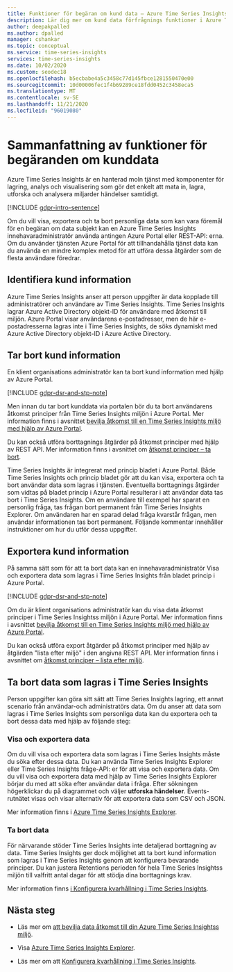 ```yaml
---
title: Funktioner för begäran om kund data – Azure Time Series Insights | Microsoft Docs
description: Lär dig mer om kund data förfrågnings funktioner i Azure Time Series Insights.
author: deepakpalled
ms.author: dpalled
manager: cshankar
ms.topic: conceptual
ms.service: time-series-insights
services: time-series-insights
ms.date: 10/02/2020
ms.custom: seodec18
ms.openlocfilehash: b5ecbabe4a5c3458c77d145fbce1281550470e00
ms.sourcegitcommit: 10d00006fec1f4b69289ce18fdd0452c3458eca5
ms.translationtype: MT
ms.contentlocale: sv-SE
ms.lasthandoff: 11/21/2020
ms.locfileid: "96019080"
---
```

# <a name="summary-of-customer-data-request-features"></a>Sammanfattning av funktioner för begäranden om kunddata

Azure Time Series Insights är en hanterad moln tjänst med komponenter för lagring, analys och visualisering som gör det enkelt att mata in, lagra, utforska och analysera miljarder händelser samtidigt.

[!INCLUDE [gdpr-intro-sentence](../../includes/gdpr-intro-sentence.md)]

Om du vill visa, exportera och ta bort personliga data som kan vara föremål för en begäran om data subjekt kan en Azure Time Series Insights innehavaradministratör använda antingen Azure Portal eller REST-API: erna. Om du använder tjänsten Azure Portal för att tillhandahålla tjänst data kan du använda en mindre komplex metod för att utföra dessa åtgärder som de flesta användare föredrar.

## <a name="identifying-customer-data"></a>Identifiera kund information

Azure Time Series Insights anser att person uppgifter är data kopplade till administratörer och användare av Time Series Insights. Time Series Insights lagrar Azure Active Directory objekt-ID för användare med åtkomst till miljön. Azure Portal visar användarens e-postadresser, men de här e-postadresserna lagras inte i Time Series Insights, de söks dynamiskt med Azure Active Directory objekt-ID i Azure Active Directory.

## <a name="deleting-customer-data"></a>Tar bort kund information

En klient organisations administratör kan ta bort kund information med hjälp av Azure Portal.

[!INCLUDE [gdpr-dsr-and-stp-note](../../includes/gdpr-dsr-and-stp-note.md)]

Men innan du tar bort kunddata via portalen bör du ta bort användarens åtkomst principer från Time Series Insights miljön i Azure Portal. Mer information finns i avsnittet [bevilja åtkomst till en Time Series Insights miljö med hjälp av Azure Portal](./concepts-access-policies.md).

Du kan också utföra borttagnings åtgärder på åtkomst principer med hjälp av REST API. Mer information finns i avsnittet om [åtkomst principer – ta bort](/rest/api/time-series-insights/management(gen1/gen2)/accesspolicies/delete).

Time Series Insights är integrerat med princip bladet i Azure Portal. Både Time Series Insights och princip bladet gör att du kan visa, exportera och ta bort användar data som lagras i tjänsten. Eventuella borttagnings åtgärder som vidtas på bladet princip i Azure Portal resulterar i att användar data tas bort i Time Series Insights. Om en användare till exempel har sparat en personlig fråga, tas frågan bort permanent från Time Series Insights Explorer. Om användaren har en sparad delad fråga kvarstår frågan, men användar informationen tas bort permanent. Följande kommentar innehåller instruktioner om hur du utför dessa uppgifter.

## <a name="exporting-customer-data"></a>Exportera kund information

På samma sätt som för att ta bort data kan en innehavaradministratör Visa och exportera data som lagras i Time Series Insights från bladet princip i Azure Portal.

[!INCLUDE [gdpr-dsr-and-stp-note](../../includes/gdpr-dsr-and-stp-note.md)]

Om du är klient organisations administratör kan du visa data åtkomst principer i Time Series Insightss miljön i Azure Portal. Mer information finns i avsnittet [bevilja åtkomst till en Time Series Insights miljö med hjälp av Azure Portal](./concepts-access-policies.md).

Du kan också utföra export åtgärder på åtkomst principer med hjälp av åtgärden "lista efter miljö" i den angivna REST API. Mer information finns i avsnittet om [åtkomst principer – lista efter miljö](/rest/api/time-series-insights/management(gen1/gen2)/accesspolicies/listbyenvironment).

## <a name="to-delete-data-stored-within-time-series-insights"></a>Ta bort data som lagras i Time Series Insights

Person uppgifter kan göra sitt sätt att Time Series Insights lagring, ett annat scenario från användar-och administratörs data. Om du anser att data som lagras i Time Series Insights som personliga data kan du exportera och ta bort dessa data med hjälp av följande steg:

### <a name="view-and-export-data"></a>Visa och exportera data

Om du vill visa och exportera data som lagras i Time Series Insights måste du söka efter dessa data. Du kan använda Time Series Insights Explorer eller Time Series Insights fråge-API: er för att visa och exportera data. Om du vill visa och exportera data med hjälp av Time Series Insights Explorer börjar du med att söka efter användar data i fråga. Efter sökningen högerklickar du på diagrammet och väljer **utforska händelser**. Events-rutnätet visas och visar alternativ för att exportera data som CSV och JSON.

Mer information finns i [Azure Time Series Insights Explorer](time-series-insights-explorer.md).

### <a name="delete-data"></a>Ta bort data

För närvarande stöder Time Series Insights inte detaljerad borttagning av data. Time Series Insights ger dock möjlighet att ta bort kund information som lagras i Time Series Insights genom att konfigurera bevarande principer. Du kan justera Retentions perioden för hela Time Series Insightss miljön till valfritt antal dagar för att stödja dina borttagnings krav.

Mer information finns [i Konfigurera kvarhållning i Time Series Insights](time-series-insights-how-to-configure-retention.md).

## <a name="next-steps"></a>Nästa steg

* Läs mer om [att bevilja data åtkomst till din Azure Time Series Insightss miljö](./concepts-access-policies.md).

* Visa [Azure Time Series Insights Explorer](time-series-insights-explorer.md).

* Läs mer om att [Konfigurera kvarhållning i Time Series Insights](time-series-insights-how-to-configure-retention.md).